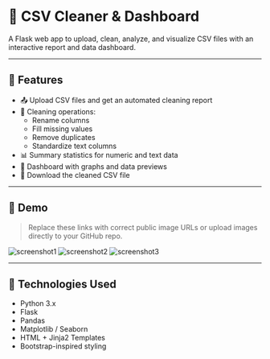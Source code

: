 # 🧹 CSV Cleaner & Dashboard

A Flask web app to upload, clean, analyze, and visualize CSV files with an interactive report and data dashboard.

---

## 🚀 Features

- 📤 Upload CSV files and get an automated cleaning report
- 🧼 Cleaning operations:
  - Rename columns
  - Fill missing values
  - Remove duplicates
  - Standardize text columns
- 📊 Summary statistics for numeric and text data
- 📸 Dashboard with graphs and data previews
- 📁 Download the cleaned CSV file

---

## 📸 Demo

> Replace these links with correct public image URLs or upload images directly to your GitHub repo.

![screenshot1](https://github.com/user-attachments/assets/9a3e82f6-4305-43d0-beb4-11fdfcc08ee0)
![screenshot2](https://github.com/user-attachments/assets/8a90c1ee-e616-45ff-accb-c16c3ffca7b1)
![screenshot3](https://github.com/user-attachments/assets/38b1c5d3-cf8a-43cb-9552-662b50c36fdd)

---

## 🧰 Technologies Used

- Python 3.x
- Flask
- Pandas
- Matplotlib / Seaborn
- HTML + Jinja2 Templates
- Bootstrap-inspired styling
